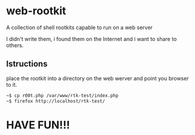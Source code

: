web-rootkit
===========

A collection of shell rootkits capable to run on a web server

I didn't write them, i found them on the Internet and i want to share to others.


Istructions
-----------

place the rootkit into a directory on the web werver and point you browser to it.
```bash
~$ cp r00t.php /var/www/rtk-test/index.php
~$ firefox http://localhost/rtk-test/
```

HAVE FUN!!!
========
